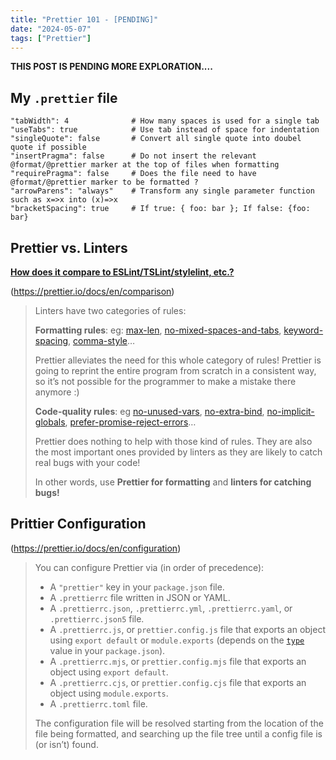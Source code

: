 ```yaml
---
title: "Prettier 101 - [PENDING]"
date: "2024-05-07"
tags: ["Prettier"]
---
```




**THIS POST IS PENDING MORE EXPLORATION....**



## My `.prettier` file

```
"tabWidth": 4              # How many spaces is used for a single tab
"useTabs": true            # Use tab instead of space for indentation
"singleQuote": false       # Convert all single quote into doubel quote if possible
"insertPragma": false      # Do not insert the relevant @format/@prettier marker at the top of files when formatting
"requirePragma": false     # Does the file need to have @format/@prettier marker to be formatted ?
"arrowParens": "always"    # Transform any single parameter function such as x=>x into (x)=>x
"bracketSpacing": true     # If true: { foo: bar }; If false: {foo: bar}
```





## Prettier vs. Linters

**<u>How does it compare to ESLint/TSLint/stylelint, etc.?</u>**

(https://prettier.io/docs/en/comparison)

>   Linters have two categories of rules:
>
>   **Formatting rules**: eg: [max-len](https://eslint.org/docs/rules/max-len), [no-mixed-spaces-and-tabs](https://eslint.org/docs/rules/no-mixed-spaces-and-tabs), [keyword-spacing](https://eslint.org/docs/rules/keyword-spacing), [comma-style](https://eslint.org/docs/rules/comma-style)…
>
>   Prettier alleviates the need for this whole category of rules! Prettier is going to reprint the entire program from scratch in a consistent way, so it’s not possible for the programmer to make a mistake there anymore :)
>
>   **Code-quality rules**: eg [no-unused-vars](https://eslint.org/docs/rules/no-unused-vars), [no-extra-bind](https://eslint.org/docs/rules/no-extra-bind), [no-implicit-globals](https://eslint.org/docs/rules/no-implicit-globals), [prefer-promise-reject-errors](https://eslint.org/docs/rules/prefer-promise-reject-errors)…
>
>   Prettier does nothing to help with those kind of rules. They are also the most important ones provided by linters as they are likely to catch real bugs with your code!
>
>   In other words, use **Prettier for formatting** and **linters for catching bugs!**



## Prittier Configuration

(https://prettier.io/docs/en/configuration)

>   You can configure Prettier via (in order of precedence):
>
>   -   A `"prettier"` key in your `package.json` file.
>   -   A `.prettierrc` file written in JSON or YAML.
>   -   A `.prettierrc.json`, `.prettierrc.yml`, `.prettierrc.yaml`, or `.prettierrc.json5` file.
>   -   A `.prettierrc.js`, or `prettier.config.js` file that exports an object using `export default` or `module.exports` (depends on the [`type`](https://nodejs.org/api/packages.html#type) value in your `package.json`).
>   -   A `.prettierrc.mjs`, or `prettier.config.mjs` file that exports an object using `export default`.
>   -   A `.prettierrc.cjs`, or `prettier.config.cjs` file that exports an object using `module.exports`.
>   -   A `.prettierrc.toml` file.
>
>   The configuration file will be resolved starting from the location of the file being formatted, and searching up the file tree until a config file is (or isn’t) found.